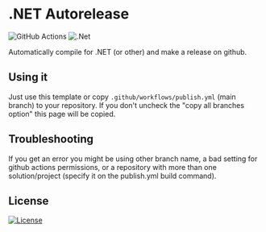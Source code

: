 # .NET Autorelease
![GitHub Actions](https://img.shields.io/badge/github%20actions-%232671E5.svg?style=for-the-badge&logo=githubactions&logoColor=white)
![.Net](https://img.shields.io/badge/.NET-5C2D91?style=for-the-badge&logo=.net&logoColor=white)

 Automatically compile for .NET (or other) and make a release on github.
## Using it
 Just use this template or copy ‎`.github/workflows/publish.yml` (main branch) to your repository. If you don't uncheck the "copy all branches option" this page will be copied.
## Troubleshooting
 If you get an error you might be using other branch name, a bad setting for github actions permissions, or a repository with more than one solution/project (specify it on the publish.yml build command).
## License
 [![License](https://img.shields.io/github/license/jgc777/.NET-Autorelease?style=for-the-badge)](./LICENSE)
